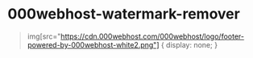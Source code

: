 # 000webhost-watermark-remover

> img[src="https://cdn.000webhost.com/000webhost/logo/footer-powered-by-000webhost-white2.png"] {
    display: none;
}
